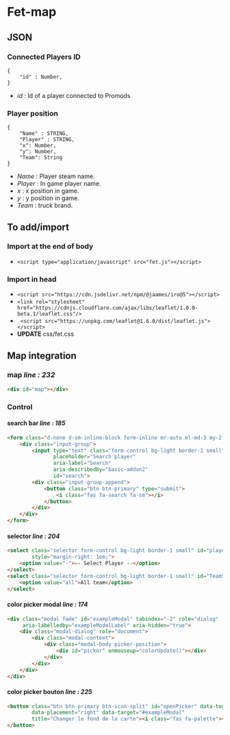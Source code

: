 # Fet-map

## JSON

### Connected Players ID

```
{
    "id" : Number,
}
```

- *id* : Id of a player connected to Promods

### Player position
```
{
    "Name" : STRING,
    "Player" : STRING,
    "x": Number,
    "y": Number,
    "Team": String
}
```

- *Name* : Player steam name.
- *Player* : In game player name.
- *x* : x position in game.
- *y* : y position in game.
- *Team* : truck brand.

## To add/import

### Import at the end of body
- ```<script type="application/javascript" src="fet.js"></script>```

### Import in head
- ```<script src="https://cdn.jsdelivr.net/npm/@jaames/iro@5"></script>``` 
- ```<link rel="stylesheet" href="https://cdnjs.cloudflare.com/ajax/libs/leaflet/1.0.0-beta.1/leaflet.css"/>```
- ```` <script src="https://unpkg.com/leaflet@1.6.0/dist/leaflet.js"></script>````
- **UPDATE** css/fet.css

## Map integration

### map _line : 232_

`````html
<div id="map"></div>
`````

### Control

#### search bar    _line : 185_

````html
<form class="d-none d-sm-inline-block form-inline mr-auto ml-md-3 my-2 my-md-0 mw-100" id="searchForm">
    <div class="input-group">
        <input type="text" class="form-control bg-light border-1 small"
               placeholder="Search player"
               aria-label="Search"
               aria-describedby="basic-addon2"
               id="search">
        <div class="input-group-append">
            <button class="btn btn-primary" type="submit">
                <i class="fas fa-search fa-sm"></i>
            </button>
        </div>
    </div>
</form>
````

#### selector    _line : 204_

`````html
<select class="selector form-control bg-light border-1 small" id="playerSelector"
        style="margin-right: 1em;">
    <option value="-">–- Select Player --</option>
</select>
<select class="selector form-control bg-light border-1 small" id="TeamSelector">
    <option value="all">All team</option>
</select>
`````

#### color picker modal _line : 174_

```html
<div class="modal fade" id="exampleModal" tabindex="-2" role="dialog"
     aria-labelledby="exampleModalLabel" aria-hidden="true">
    <div class="modal-dialog" role="document">
        <div class="modal-content">
            <div class="modal-body picker-position">
                <div id="picker" onmouseup="colorUpdate()"></div>
            </div>
        </div>
    </div>
</div>
```

#### color picker bouton _line : 225_

```html
<button class="btn btn-primary btn-icon-split" id="openPicker" data-toggle="modal"
        data-placement="right" data-target="#exampleModal"
        title="Changer le fond de la carte"><i class="fas fa-palette"></i>
</button>
`````

